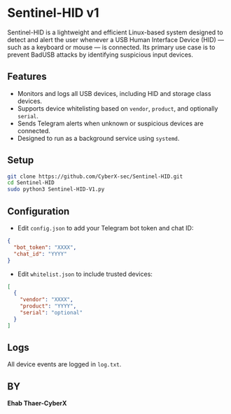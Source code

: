 # Sentinel-HID v1

Sentinel-HID is a lightweight and efficient Linux-based system designed to detect and alert the user whenever a USB Human Interface Device (HID) — such as a keyboard or mouse — is connected. Its primary use case is to prevent BadUSB attacks by identifying suspicious input devices.

## Features

- Monitors and logs all USB devices, including HID and storage class devices.
- Supports device whitelisting based on `vendor`, `product`, and optionally `serial`.
- Sends Telegram alerts when unknown or suspicious devices are connected.
- Designed to run as a background service using `systemd`.

## Setup

```bash
git clone https://github.com/CyberX-sec/Sentinel-HID.git
cd Sentinel-HID
sudo python3 Sentinel-HID-V1.py
```

## Configuration

- Edit `config.json` to add your Telegram bot token and chat ID:
```json
{
  "bot_token": "XXXX",
  "chat_id": "YYYY"
}
```

- Edit `whitelist.json` to include trusted devices:
```json
[
  {
    "vendor": "XXXX",
    "product": "YYYY",
    "serial": "optional"
  }
]
```

## Logs

All device events are logged in `log.txt`.


## BY

**Ehab Thaer-CyberX** 
